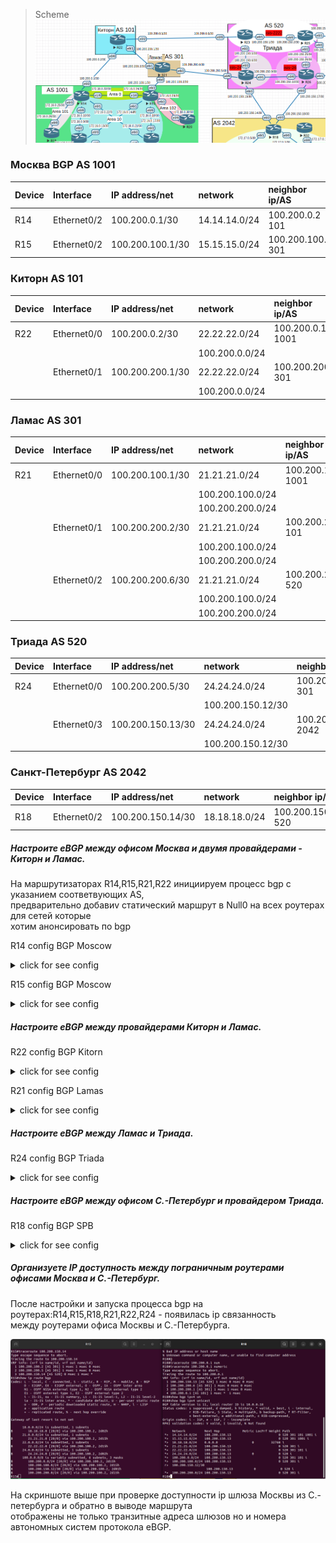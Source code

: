 >Scheme<br>
![](AS_BGP.png)<br>

### Москва BGP AS 1001<br>

|Device|Interface|IP address/net|network|neighbor ip/AS|
|:-|:-|:-|:-|:-|
|R14|Ethernet0/2|100.200.0.1/30|14.14.14.0/24|100.200.0.2 101|
|R15|Ethernet0/2|100.200.100.1/30|15.15.15.0/24|100.200.100.2 301|

### Киторн  AS 101<br>

|Device|Interface|IP address/net|network|neighbor ip/AS|
|:-|:-|:-|:-|:-|
|R22|Ethernet0/0|100.200.0.2/30|22.22.22.0/24|100.200.0.1 1001|
||||100.200.0.0/24||
||Ethernet0/1|100.200.200.1/30|22.22.22.0/24|100.200.200.2 301|
||||100.200.0.0/24||

### Ламас AS 301<br>

|Device|Interface|IP address/net|network|neighbor ip/AS|
|:-|:-|:-|:-|:-|
|R21|Ethernet0/0|100.200.100.1/30|21.21.21.0/24|100.200.100.1 1001|
||||100.200.100.0/24||
||||100.200.200.0/24||
||Ethernet0/1|100.200.200.2/30|21.21.21.0/24|100.200.200.1 101|
||||100.200.100.0/24||
||||100.200.200.0/24||
||Ethernet0/2|100.200.200.6/30|21.21.21.0/24|100.200.200.5 520|
||||100.200.100.0/24||
||||100.200.200.0/24||

### Триада AS 520<br>

|Device|Interface|IP address/net|network|neighbor ip/AS|
|:-|:-|:-|:-|:-|
|R24|Ethernet0/0|100.200.200.5/30|24.24.24.0/24|100.200.200.6 301|
||||100.200.150.12/30||
||Ethernet0/3|100.200.150.13/30|24.24.24.0/24|100.200.150.14 2042|
||||100.200.150.12/30||

### Санкт-Петербург AS 2042<br>

|Device|Interface|IP address/net|network|neighbor ip/AS|
|:-|:-|:-|:-|:-|
|R18|Ethernet0/2|100.200.150.14/30|18.18.18.0/24|100.200.150.13 520|

##### Настроите eBGP между офисом Москва и двумя провайдерами - Киторн и Ламас.<br>

На маршрутизаторах R14,R15,R21,R22 инициируем процесс bgp с указанием соответвующих AS,<br>
предварительно добавиv статический маршрут в Null0 на всех роутерах для сетей которые<br> 
хотим анонсировать по bgp<br>

R14 config BGP Moscow
<details>
  <summary>click for see config</summary>
router bgp 1001<br>
 bgp log-neighbor-changes<br>
 neighbor 100.200.0.2 remote-as 101<br>
 !<br>
 address-family ipv4<br>
  network 14.14.14.0 mask 255.255.255.0<br>
  neighbor 100.200.0.2 activate<br>
 exit-address-family<br>
</details>

R15 config BGP Moscow
<details>
  <summary>click for see config</summary>
router bgp 1001<br>
 bgp log-neighbor-changes<br>
 neighbor 100.200.100.2 remote-as 301<br>
 !<br>
 address-family ipv4<br>
  network 15.15.15.0 mask 255.255.255.0<br>
  neighbor 100.200.100.2 activate<br>
 exit-address-family<br>
</details>


##### Настроите eBGP между провайдерами Киторн и Ламас.<br>

R22 config BGP Kitorn
<details>
  <summary>click for see config</summary>
router bgp 101<br>
 bgp log-neighbor-changes<br>
 neighbor 100.200.0.1 remote-as 1001<br>
 neighbor 100.200.0.6 remote-as 520<br>
 neighbor 100.200.200.2 remote-as 301<br>
 !<br>
 address-family ipv4<br>
  network 22.22.22.0 mask 255.255.255.0<br>
  network 100.200.0.0 mask 255.255.255.0<br>
  neighbor 100.200.0.1 activate<br>
  neighbor 100.200.0.6 activate<br>
  neighbor 100.200.200.2 activate<br>
 exit-address-family<br>
</details>

R21 config BGP Lamas
<details>
  <summary>click for see config</summary>
router bgp 301<br>
 bgp log-neighbor-changes<br>
 neighbor 100.200.100.1 remote-as 1001<br>
 neighbor 100.200.200.1 remote-as 101<br>
 neighbor 100.200.200.5 remote-as 520<br>
 !<br>
 address-family ipv4<br>
  network 21.21.21.0 mask 255.255.255.0<br>
  network 100.200.100.0 mask 255.255.255.0<br>
  network 100.200.200.0 mask 255.255.255.0<br>
  neighbor 100.200.100.1 activate<br>
  neighbor 100.200.200.1 activate<br>
  neighbor 100.200.200.5 activate<br>
 exit-address-family<br>
</details>

##### Настроите eBGP между Ламас и Триада.<br>

R24 config BGP Triada
<details>
  <summary>click for see config</summary>
router bgp 520<br>
 bgp log-neighbor-changes<br>
 neighbor 100.200.150.14 remote-as 2042<br>
 neighbor 100.200.200.6 remote-as 301<br>
 !<br>
 address-family ipv4<br>
  network 24.24.24.0 mask 255.255.255.0<br>
  network 100.200.150.12 mask 255.255.255.252<br>
  neighbor 100.200.150.14 activate<br>
  neighbor 100.200.200.6 activate<br>
 exit-address-family<br>
</details> 

##### Настроите eBGP между офисом С.-Петербург и провайдером Триада.<br>

R18 config BGP SPB
<details>
  <summary>click for see config</summary>
router bgp 2042<br>
 bgp log-neighbor-changes<br>
 network 18.18.18.0 mask 255.255.255.0<br>
 neighbor 100.200.150.13 remote-as 520<br>
</details>

##### Организуете IP доступность между пограничным роутерами офисами Москва и С.-Петербург.<br>

После настройки и запуска процесса bgp на роутерах:R14,R15,R18,R21,R22,R24 - появилась ip связанность<br>
между роутерами офиса Москвы и С.-Петербурга.<br>

![](traceroute.png)<br>

На скриншоте выше при проверке доступности ip шлюза Москвы из С.-петербурга и обратно в выводе маршрута<br>
отображены не только транзитные адреса шлюзов но и номера автономных систем протокола eBGP.<br>

